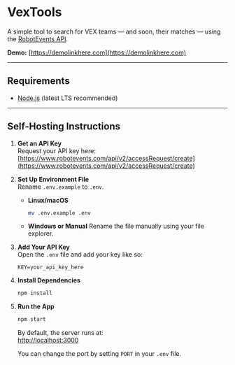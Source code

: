 # VexTools

A simple tool to search for VEX teams — and soon, their matches — using the
[RobotEvents API](https://www.robotevents.com/).

**Demo:** [https://demolinkhere.com](https://demolinkhere.com)

---

## Requirements

- [Node.js](https://nodejs.org/) (latest LTS recommended)

---

## Self-Hosting Instructions

1. **Get an API Key**  
   Request your API key here:  
   [https://www.robotevents.com/api/v2/accessRequest/create](https://www.robotevents.com/api/v2/accessRequest/create)

2. **Set Up Environment File**  
   Rename `.env.example` to `.env`.
   - **Linux/macOS**
     ```bash
     mv .env.example .env
     ```
   - **Windows or Manual** Rename the file manually using your file explorer.

3. **Add Your API Key**  
   Open the `.env` file and add your key like so:

   ```
   KEY=your_api_key_here
   ```

4. **Install Dependencies**

   ```bash
   npm install
   ```

5. **Run the App**

   ```bash
   npm start
   ```

   By default, the server runs at:  
   [http://localhost:3000](http://localhost:3000)

   You can change the port by setting `PORT` in your `.env` file.
